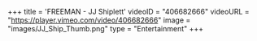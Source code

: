 +++
 title = 'FREEMAN - JJ Shiplett'
 videoID = "406682666"
 videoURL = "https://player.vimeo.com/video/406682666"
 image = "images/JJ_Ship_Thumb.png"
 type = "Entertainment"
+++
